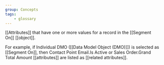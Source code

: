 ```yaml
---
group: Concepts
tags:
    - glossary
---
```

[[Attributes]] that have one or more values for a record in the [[Segment On]] [[object]].

For example, if Individual DMO ([[Data Model Object (DMO)]]) is selected as [[Segment On]], then Contact Point Email.Is Active or Sales Order.Grand Total Amount [[attributes]] are listed as [[related attributes]].